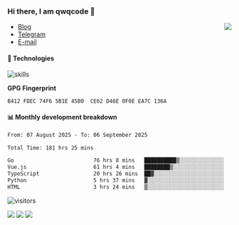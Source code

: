 <!--![](https://user-images.githubusercontent.com/22412567/89914023-fb3a6e80-dc26-11ea-82ba-5ed80e2ffb69.jpg)-->

### Hi there, I am qwqcode 👋

<img src="https://github-readme-stats.mrdulin.vercel.app/api?username=qwqcode&count_private=true&show_icons=true&hide_border=true&icon_color=586069&title_color=0366d6" align="right">

- [Blog](https://qwqaq.com/)
- [Telegram](https://t.me/qwqcode)
- [E-mail](mailto:qwqcode@gmail.com)

#### 🔧 Technologies

![skills](https://skillicons.dev/icons?i=go,ts,cs,js,java,php,py,regex,docker,git,svelte,sass,vue,nuxtjs,webpack,vite,laravel,electron,redis,vscode,visualstudio,idea,androidstudio,figma,ai,ps,pr,powershell,vim,bash&theme=light)

**GPG Fingerprint**

```
B412 FDEC 74F6 5B1E 45B0  CE62 D46E 0F0E EA7C 136A
```

#### 📊 Monthly development breakdown

<!--START_SECTION:waka-->

```txt
From: 07 August 2025 - To: 06 September 2025

Total Time: 181 hrs 25 mins

Go                         76 hrs 8 mins   ██████████▒░░░░░░░░░░░░░░   41.97 %
Vue.js                     61 hrs 4 mins   ████████▒░░░░░░░░░░░░░░░░   33.67 %
TypeScript                 20 hrs 26 mins  ██▓░░░░░░░░░░░░░░░░░░░░░░   11.27 %
Python                     5 hrs 37 mins   ▓░░░░░░░░░░░░░░░░░░░░░░░░   03.10 %
HTML                       3 hrs 24 mins   ▒░░░░░░░░░░░░░░░░░░░░░░░░   01.88 %
```

<!--END_SECTION:waka-->

![visitors](https://visitor-badge.laobi.icu/badge?page_id=qwqcode.visitor-badge)

<p>
  <img src="https://api.githubtrends.io/user/svg/qwqcode/langs?time_range=one_year&theme=classic" />
  <img src="https://api.githubtrends.io/user/svg/qwqcode/repos?time_range=one_year&theme=classic" />
  <img src="https://github-readme-stats.vercel.app/api/top-langs?username=qwqcode&show_icons=true&locale=en&layout=compact&hide=html&langs_count=20" />
</p>
